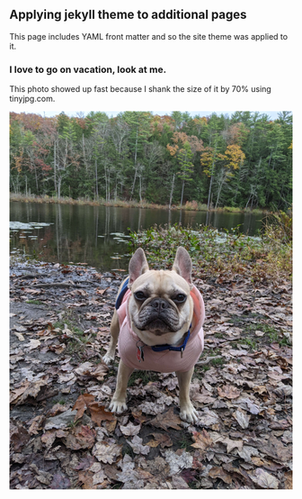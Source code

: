 ---
---

## Applying jekyll theme to additional pages

This page includes YAML front matter and so the site theme
was applied to it.


### I love to go on vacation, look at me.
This photo showed up fast because I shank the size
of it by 70% using tinyjpg.com.  

![vacation-pic](../data/vacation.jpg)


